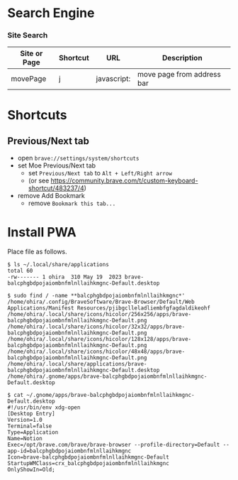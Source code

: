 # Search Engine

### Site Search

| Site or Page | Shortcut | URL         | Description |
| --- | --- |-------------| --- |
| movePage | j | javascript: | move page from address bar |

# Shortcuts

## Previous/Next tab

- open `brave://settings/system/shortcuts`
- set Moe Previous/Next tab
  - set `Previous/Next tab` to `Alt + Left/Right arrow`
  - (or see https://community.brave.com/t/custom-keyboard-shortcut/483237/4)
- remove Add Bookmark
  - remove `Bookmark this tab...`

# Install PWA

Place file as follows.

```shell
$ ls ~/.local/share/applications
total 60
-rw------- 1 ohira  310 May 19  2023 brave-balcphgbdpojaiombnfmlnllaihkmgnc-Default.desktop

$ sudo find / -name **balcphgbdpojaiombnfmlnllaihkmgnc*'
/home/ohira/.config/BraveSoftware/Brave-Browser/Default/Web Applications/Manifest Resources/pjibgclleladliembfgfagdaldikeohf
/home/ohira/.local/share/icons/hicolor/256x256/apps/brave-balcphgbdpojaiombnfmlnllaihkmgnc-Default.png
/home/ohira/.local/share/icons/hicolor/32x32/apps/brave-balcphgbdpojaiombnfmlnllaihkmgnc-Default.png
/home/ohira/.local/share/icons/hicolor/128x128/apps/brave-balcphgbdpojaiombnfmlnllaihkmgnc-Default.png
/home/ohira/.local/share/icons/hicolor/48x48/apps/brave-balcphgbdpojaiombnfmlnllaihkmgnc-Default.png
/home/ohira/.local/share/applications/brave-balcphgbdpojaiombnfmlnllaihkmgnc-Default.desktop
/home/ohira/.gnome/apps/brave-balcphgbdpojaiombnfmlnllaihkmgnc-Default.desktop

$ cat ~/.gnome/apps/brave-balcphgbdpojaiombnfmlnllaihkmgnc-Default.desktop
#!/usr/bin/env xdg-open
[Desktop Entry]
Version=1.0
Terminal=false
Type=Application
Name=Notion
Exec=/opt/brave.com/brave/brave-browser --profile-directory=Default --app-id=balcphgbdpojaiombnfmlnllaihkmgnc
Icon=brave-balcphgbdpojaiombnfmlnllaihkmgnc-Default
StartupWMClass=crx_balcphgbdpojaiombnfmlnllaihkmgnc
OnlyShowIn=Old;
```

